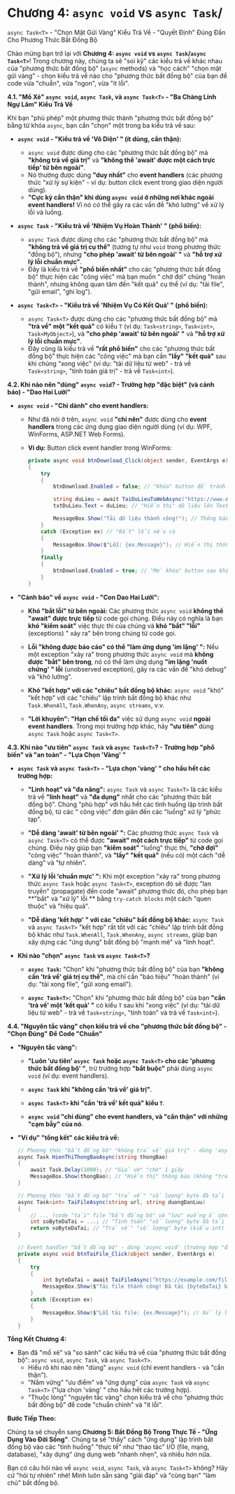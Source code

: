 # Chương 4: `async void` vs `async Task`/

`async Task<T>` - "Chọn Mặt Gửi Vàng" Kiểu Trả Về - "Quyết Định" Đúng Đắn Cho Phương Thức Bất Đồng Bộ

Chào mừng bạn trở lại với **Chương 4: `async void` vs `async Task`/`async Task<T>`**! Trong chương này, chúng ta sẽ "soi
kỹ" các kiểu trả về khác nhau của "phương thức bất đồng bộ" (`async` methods) và "học cách" "chọn mặt gửi vàng" - chọn
kiểu trả về nào cho "phương thức bất đồng bộ" của bạn để code vừa "chuẩn", vừa "ngon", vừa "ít lỗi".

**4.1. "Mổ Xẻ" `async void`, `async Task`, và `async Task<T>` - "Ba Chàng Lính Ngự Lâm" Kiểu Trả Về**

Khi bạn "phù phép" một phương thức thành "phương thức bất đồng bộ" bằng từ khóa `async`, bạn cần "chọn" một trong ba
kiểu trả về sau:

- **`async void` - "Kiểu trả về 'Vô Diện' " (ít dùng, cẩn thận):**

    - `async void` được dùng cho các "phương thức bất đồng bộ" mà **"không trả về giá trị"** và **"không thể 'await'
      được một cách trực tiếp' từ bên ngoài"**.
    - Nó thường được dùng **"duy nhất"** cho **event handlers** (các phương thức "xử lý sự kiện" - ví dụ: button click
      event trong giao diện người dùng).
    - **"Cực kỳ cẩn thận" khi dùng `async void` ở những nơi khác ngoài event handlers!** Vì nó có thể gây ra các vấn
      đề "khó lường" về xử lý lỗi và luồng.

- **`async Task` - "Kiểu trả về 'Nhiệm Vụ Hoàn Thành' " (phổ biến):**

    - `async Task` được dùng cho các "phương thức bất đồng bộ" mà **"không trả về giá trị cụ thể"** (tương tự như `void`
      trong phương thức "đồng bộ"), nhưng **"cho phép 'await' từ bên ngoài' "** và **"hỗ trợ xử lý lỗi chuẩn mực"**.
    - Đây là kiểu trả về **"phổ biến nhất"** cho các "phương thức bất đồng bộ" thực hiện các "công việc" mà bạn muốn "
      chờ đợi" chúng "hoàn thành", nhưng không quan tâm đến "kết quả" cụ thể (ví dụ: "tải file", "gửi email", "ghi
      log").

- **`async Task<T>` - "Kiểu trả về 'Nhiệm Vụ Có Kết Quả' " (phổ biến):**

    - `async Task<T>` được dùng cho các "phương thức bất đồng bộ" mà **"trả về" một "kết quả"** có kiểu `T` (ví dụ:
      `Task<string>`, `Task<int>`, `Task<MyObject>`), và **"cho phép 'await' từ bên ngoài' "** và **"hỗ trợ xử lý lỗi
      chuẩn mực"**.
    - Đây cũng là kiểu trả về **"rất phổ biến"** cho các "phương thức bất đồng bộ" thực hiện các "công việc" mà bạn cần
      **"lấy" "kết quả"** sau khi chúng "xong việc" (ví dụ: "tải dữ liệu từ web" - trả về `Task<string>`, "tính toán giá
      trị" - trả về `Task<int>`).

**4.2. Khi nào nên "dùng" `async void`? - Trường hợp "đặc biệt" (và cảnh báo) - "Dao Hai Lưỡi"**

- **`async void` - "Chỉ dành" cho event handlers:**

    - Như đã nói ở trên, `async void` **"chỉ nên"** được dùng cho **event handlers** trong các ứng dụng giao diện người
      dùng (ví dụ: WPF, WinForms, ASP.NET Web Forms).

    - **Ví dụ:** Button click event handler trong WinForms:

      ```csharp
      private async void btnDownload_Click(object sender, EventArgs e) // Event handler "bất đồng bộ" - dùng 'async void'
      {
          try
          {
              btnDownload.Enabled = false; // "Khóa" button để tránh click nhiều lần

              string duLieu = await TaiDuLieuTuWebAsync("https://www.example.com"); // "Gọi" phương thức "tải" dữ liệu "bất đồng bộ" và "chờ"
              txtDuLieu.Text = duLieu; // "Hiển thị" dữ liệu lên TextBox

              MessageBox.Show("Tải dữ liệu thành công!"); // Thông báo "thành công"
          }
          catch (Exception ex) // "Bắt" lỗi nếu có
          {
              MessageBox.Show($"Lỗi: {ex.Message}"); // Hiển thị thông báo lỗi
          }
          finally
          {
              btnDownload.Enabled = true; // "Mở khóa" button sau khi "xong việc" hoặc "lỗi"
          }
      }
      ```

- **"Cảnh báo" về `async void` - "Con Dao Hai Lưỡi":**

    - **Khó "bắt lỗi" từ bên ngoài:** Các phương thức `async void` **không thể "await" được trực tiếp** từ code gọi
      chúng. Điều này có nghĩa là bạn **khó "kiểm soát"** việc thực thi của chúng và **khó "bắt" "lỗi"** (exceptions) "
      xảy ra" bên trong chúng từ code gọi.

    - **Lỗi "không được báo cáo" có thể "làm ứng dụng 'im lặng' ":** Nếu một exception "xảy ra" trong phương thức
      `async void` mà **không được "bắt" bên trong**, nó có thể làm ứng dụng **"im lặng 'nuốt chửng' " lỗi** (unobserved
      exception), gây ra các vấn đề "khó debug" và "khó lường".

    - **Khó "kết hợp" với các "chiêu" bất đồng bộ khác:** `async void` "khó" "kết hợp" với các "chiêu" lập trình bất
      đồng bộ khác như `Task.WhenAll`, `Task.WhenAny`, `async streams`, v.v.

    - **"Lời khuyên":** **"Hạn chế tối đa"** việc sử dụng `async void` **ngoài event handlers**. Trong mọi trường hợp
      khác, hãy **"ưu tiên"** dùng `async Task` hoặc `async Task<T>`.

**4.3. Khi nào "ưu tiên" `async Task` và `async Task<T>`? - Trường hợp "phổ biến" và "an toàn" - "Lựa Chọn 'Vàng' "**

- **`async Task` và `async Task<T>` - "Lựa chọn 'vàng' " cho hầu hết các trường hợp:**

    - **"Linh hoạt" và "đa năng":** `async Task` và `async Task<T>` là các kiểu trả về **"linh hoạt"** và **"đa dụng"**
      nhất cho các "phương thức bất đồng bộ". Chúng "phù hợp" với hầu hết các tình huống lập trình bất đồng bộ, từ các "
      công việc" đơn giản đến các "luồng" xử lý "phức tạp".

    - **"Dễ dàng 'await' từ bên ngoài' ":** Các phương thức `async Task` và `async Task<T>` có thể được **"await" một
      cách trực tiếp"** từ code gọi chúng. Điều này giúp bạn **"kiểm soát"** "luồng" thực thi, **"chờ đợi"** "công
      việc" "hoàn thành", và **"lấy" "kết quả"** (nếu có) một cách "dễ dàng" và "tự nhiên".

    - **"Xử lý lỗi 'chuẩn mực' ":** Khi một exception "xảy ra" trong phương thức `async Task` hoặc `async Task<T>`,
      exception đó sẽ được "lan truyền" (propagate) đến code "await" phương thức đó, cho phép bạn **"bắt" và "xử lý" lỗi
      ** bằng `try-catch blocks` một cách "quen thuộc" và "hiệu quả".

    - **"Dễ dàng 'kết hợp' " với các "chiêu" bất đồng bộ khác:** `async Task` và `async Task<T>` "kết hợp" rất tốt với
      các "chiêu" lập trình bất đồng bộ khác như `Task.WhenAll`, `Task.WhenAny`, `async streams`, giúp bạn xây dựng
      các "ứng dụng" bất đồng bộ "mạnh mẽ" và "linh hoạt".

- **Khi nào "chọn" `async Task` vs `async Task<T>`?**

    - **`async Task`:** "Chọn" khi "phương thức bất đồng bộ" của bạn **"không cần 'trả về' giá trị cụ thể"**, mà chỉ
      cần "báo hiệu" "hoàn thành" (ví dụ: "tải xong file", "gửi xong email").

    - **`async Task<T>`:** "Chọn" khi "phương thức bất đồng bộ" của bạn **"cần 'trả về' một 'kết quả' "** có kiểu `T`
      sau khi "xong việc" (ví dụ: "tải dữ liệu từ web" - trả về `Task<string>`, "tính toán" và trả về `Task<int>`).

**4.4. "Nguyên tắc vàng" chọn kiểu trả về cho "phương thức bất đồng bộ" - "Chọn Đúng" Để Code "Chuẩn"**

- **"Nguyên tắc vàng":**

    - **"Luôn 'ưu tiên' `async Task` hoặc `async Task<T>` cho các 'phương thức bất đồng bộ' "**, trừ trường hợp **"bắt
      buộc"** phải dùng `async void` (ví dụ: event handlers).

    - **`async Task` khi "không cần 'trả về' giá trị"**.

    - **`async Task<T>` khi "cần 'trả về' kết quả" kiểu `T`**.

    - **`async void` "chỉ dùng" cho event handlers, và "cẩn thận" với những "cạm bẫy" của nó**.

- **"Ví dụ" "tổng kết" các kiểu trả về:**

  ```csharp
  // Phương thức "bất đồng bộ" "không trả về giá trị" - dùng 'async Task' (phổ biến)
  async Task HienThiThongBaoAsync(string thongBao)
  {
      await Task.Delay(1000); // "Giả vờ" "chờ" 1 giây
      MessageBox.Show(thongBao); // "Hiển thị" thông báo (không "trả về" gì thêm)
  }

  // Phương thức "bất đồng bộ" "trả về" "số lượng" byte đã tải - dùng 'async Task<int>' (phổ biến)
  async Task<int> TaiFileAsync(string url, string duongDanLuu)
  {
      // ... (code "tải" file "bất đồng bộ" và "lưu" xuống ổ cứng) ...
      int soByteDaTai = ...; // "Tính toán" "số lượng" byte đã tải
      return soByteDaTai; // "Trả về" "số lượng" byte (kiểu int)
  }

  // Event handler "bất đồng bộ" - dùng 'async void' (trường hợp "đặc biệt" - và cẩn thận)
  private async void btnTaiFile_Click(object sender, EventArgs e)
  {
      try
      {
          int byteDaTai = await TaiFileAsync("https://example.com/file.zip", "C:\\Downloads\\file.zip"); // "Gọi" phương thức "tải file" "bất đồng bộ" và "chờ"
          MessageBox.Show($"Tải file thành công! Đã tải {byteDaTai} bytes."); // Thông báo "tải thành công"
      }
      catch (Exception ex)
      {
          MessageBox.Show($"Lỗi tải file: {ex.Message}"); // Xử lý lỗi
      }
  }
  ```

**Tổng Kết Chương 4:**

- Bạn đã "mổ xẻ" và "so sánh" các kiểu trả về của "phương thức bất đồng bộ": `async void`, `async Task`, và
  `async Task<T>`.
    - Hiểu rõ khi nào nên "dùng" `async void` (chỉ event handlers - và "cẩn thận").
    - "Nắm vững" "ưu điểm" và "ứng dụng" của `async Task` và `async Task<T>` ("lựa chọn 'vàng' " cho hầu hết các trường
      hợp).
    - "Thuộc lòng" "nguyên tắc vàng" chọn kiểu trả về cho "phương thức bất đồng bộ" để code "chuẩn chỉnh" và "ít lỗi".

**Bước Tiếp Theo:**

Chúng ta sẽ chuyển sang **Chương 5: Bất Đồng Bộ Trong Thực Tế - "Ứng Dụng Vào Đời Sống"**. Chúng ta sẽ "thấy" cách "ứng
dụng" lập trình bất đồng bộ vào các "tình huống" "thực tế" như "thao tác" I/O (file, mạng, database), "xây dựng" ứng
dụng web "nhanh nhẹn", và nhiều hơn nữa.

Bạn có câu hỏi nào về `async void`, `async Task`, và `async Task<T>` không? Hãy cứ "hỏi tự nhiên" nhé! Mình luôn sẵn
sàng "giải đáp" và "cùng bạn" "làm chủ" bất đồng bộ.

